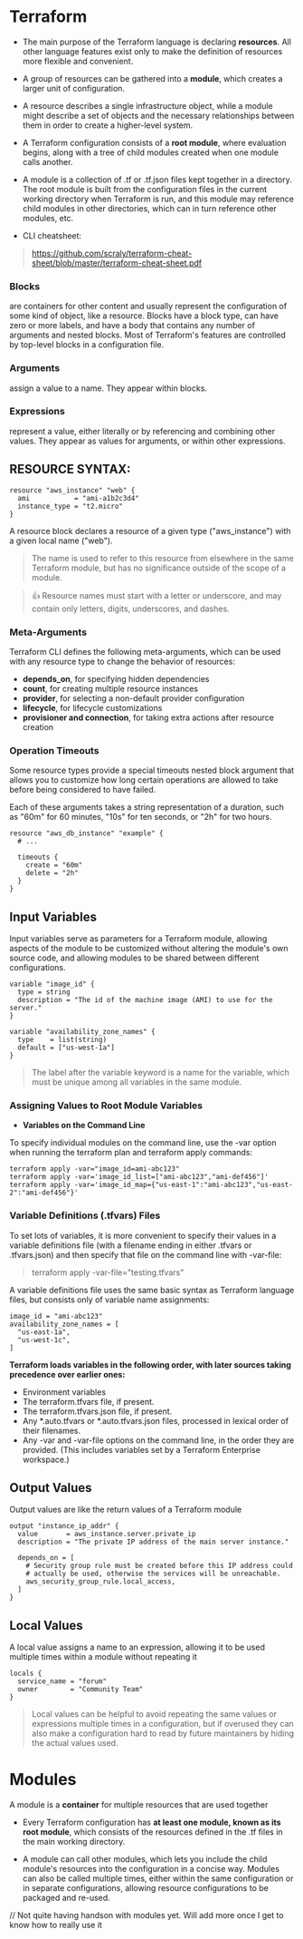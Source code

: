 
 # Terraform
 
 - The main purpose of the Terraform language is declaring **resources**. All other language features exist only to make the definition of resources more flexible and convenient.
 
 - A group of resources can be gathered into a **module**, which creates a larger unit of configuration.
 - A resource describes a single infrastructure object, while a module might describe a set of objects and the necessary relationships between them in order to create a higher-level system.
 
 - A Terraform configuration consists of a **root module**, where evaluation begins, along with a tree of child modules created when one module calls another.
 
- A module is a collection of .tf or .tf.json files kept together in a directory. The root module is built from the configuration files in the current working directory when Terraform is run, and this module may reference child modules in other directories, which can in turn reference other modules, etc.

- CLI cheatsheet:

> https://github.com/scraly/terraform-cheat-sheet/blob/master/terraform-cheat-sheet.pdf


### Blocks 
 are containers for other content and usually represent the configuration of some kind of object, like a resource. Blocks have a block type, can have zero or more labels, and have a body that contains any number of arguments and nested blocks. Most of Terraform's features are controlled by top-level blocks in a configuration file.

### Arguments 
assign a value to a name. They appear within blocks.

### Expressions
represent a value, either literally or by referencing and combining other values. They appear as values for arguments, or within other expressions.

## RESOURCE SYNTAX:

```
resource "aws_instance" "web" {
  ami           = "ami-a1b2c3d4"
  instance_type = "t2.micro"
}
```

A resource block declares a resource of a given type ("aws_instance") with a given local name ("web"). 

> The name is used to refer to this resource from elsewhere in the same Terraform module, but has no significance outside of the scope of a module.

> :+1: Resource names must start with a letter or underscore, and may contain only letters, digits, underscores, and dashes.

### Meta-Arguments

Terraform CLI defines the following meta-arguments, which can be used with any resource type to change the behavior of resources:

- **depends_on**, for specifying hidden dependencies
- **count**, for creating multiple resource instances
- **provider**, for selecting a non-default provider configuration
- **lifecycle**, for lifecycle customizations
- **provisioner and connection**, for taking extra actions after resource creation



### Operation Timeouts

Some resource types provide a special timeouts nested block argument that allows you to customize how long certain operations are allowed to take before being considered to have failed. 

Each of these arguments takes a string representation of a duration, such as "60m" for 60 minutes, "10s" for ten seconds, or "2h" for two hours.

```
resource "aws_db_instance" "example" {
  # ...

  timeouts {
    create = "60m"
    delete = "2h"
  }
}
```

## Input Variables

Input variables serve as parameters for a Terraform module, allowing aspects of the module to be customized without altering the module's own source code, and allowing modules to be shared between different configurations.

```
variable "image_id" {
  type = string
  description = "The id of the machine image (AMI) to use for the server."
}

variable "availability_zone_names" {
  type    = list(string)
  default = ["us-west-1a"]
}
```

> The label after the variable keyword is a name for the variable, which must be unique among all variables in the same module. 

 ### Assigning Values to Root Module Variables

 - **Variables on the Command Line**

To specify individual modules on the command line, use the -var option when running the terraform plan and terraform apply commands:

```
terraform apply -var="image_id=ami-abc123"
terraform apply -var='image_id_list=["ami-abc123","ami-def456"]'
terraform apply -var='image_id_map={"us-east-1":"ami-abc123","us-east-2":"ami-def456"}'
```

### Variable Definitions (.tfvars) Files

To set lots of variables, it is more convenient to specify their values in a variable definitions file (with a filename ending in either .tfvars or .tfvars.json) and then specify that file on the command line with -var-file:

> terraform apply -var-file="testing.tfvars"


A variable definitions file uses the same basic syntax as Terraform language files, but consists only of variable name assignments:

```
image_id = "ami-abc123"
availability_zone_names = [
  "us-east-1a",
  "us-west-1c",
]
```


**Terraform loads variables in the following order, with later sources taking precedence over earlier ones:**

- Environment variables
- The terraform.tfvars file, if present.
- The terraform.tfvars.json file, if present.
- Any *.auto.tfvars or *.auto.tfvars.json files, processed in lexical order of their filenames.
- Any -var and -var-file options on the command line, in the order they are provided. (This includes variables set by a Terraform Enterprise workspace.)



## Output Values

Output values are like the return values of a Terraform module

```
output "instance_ip_addr" {
  value       = aws_instance.server.private_ip
  description = "The private IP address of the main server instance."
  
  depends_on = [
    # Security group rule must be created before this IP address could
    # actually be used, otherwise the services will be unreachable.
    aws_security_group_rule.local_access,
  ]
}
```


## Local Values

A local value assigns a name to an expression, allowing it to be used multiple times within a module without repeating it

```
locals {
  service_name = "forum"
  owner        = "Community Team"
}
```

> Local values can be helpful to avoid repeating the same values or expressions multiple times in a configuration, but if overused they can also make a configuration hard to read by future maintainers by hiding the actual values used.


# Modules

A module is a **container** for multiple resources that are used together

- Every Terraform configuration has **at least one module, known as its root module**, which consists of the resources defined in the .tf files in the main working directory.

- A module can call other modules, which lets you include the child module's resources into the configuration in a concise way. Modules can also be called multiple times, either within the same configuration or in separate configurations, allowing resource configurations to be packaged and re-used.

// Not quite having handson with modules yet. Will add more once I get to know how to really use it 
